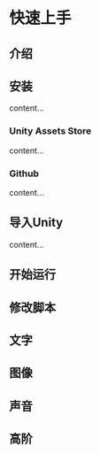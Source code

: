 # 快速上手

## 介绍

## 安装
content...

### Unity Assets Store
content...
### Github
content...
## 导入Unity
content...

## 开始运行

## 修改脚本

## 文字

## 图像

## 声音

## 高阶